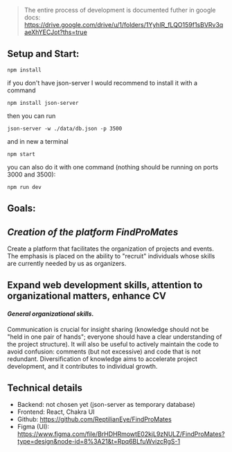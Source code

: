 > The entire process of development is documented futher in google docs:
> https://drive.google.com/drive/u/1/folders/1YyhlR_fLQO159f1sBVRv3qaeXhYECJot?ths=true

## Setup and Start:

```
npm install
```

if you don't have json-server I would recommend to install it with a command

```
npm install json-server
```

then you can run

```
json-server -w ./data/db.json -p 3500
```

and in new a terminal

```
npm start
```

you can also do it with one command (nothing should be running on ports 3000 and 3500):

```
npm run dev
```

## Goals:

## _Creation of the platform FindProMates_

Create a platform that facilitates the organization of projects and events. The emphasis is placed on the ability to "recruit" individuals whose skills are currently needed by us as organizers.

## Expand web development skills, attention to organizational matters, enhance CV

#### _General organizational skills._

Communication is crucial for insight sharing (knowledge should not be "held in one pair of hands"; everyone should have a clear understanding of the project structure). It will also be useful to actively maintain the code to avoid confusion: comments (but not excessive) and code that is not redundant. Diversification of knowledge aims to accelerate project development, and it contributes to individual growth.

## Technical details

- Backend: not chosen yet (json-server as temporary database)
- Frontend: React, Chakra UI
- Github: https://github.com/ReptilianEye/FindProMates
- Figma (UI): https://www.figma.com/file/BrHDHRmowtE02kjL9zNULZ/FindProMates?type=design&node-id=8%3A21&t=Rpq6BLfuWvizcRgS-1
